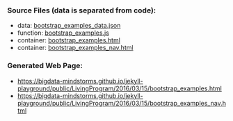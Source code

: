 ### Source Files (data is separated from code):
* data: [bootstrap_examples_data.json](https://github.com/bigdata-mindstorms/jekyll-playground/blob/gh-pages/public/LivingProgram/2016/03/15/bootstrap_examples_data.json)
* function: [bootstrap_examples.js](https://github.com/bigdata-mindstorms/jekyll-playground/blob/gh-pages/public/LivingProgram/2016/03/15/bootstrap_examples.js)
* container: [bootstrap_examples.html](https://github.com/bigdata-mindstorms/jekyll-playground/blob/gh-pages/public/LivingProgram/2016/03/15/bootstrap_examples.html)
* container: [bootstrap_examples_nav.html](https://github.com/bigdata-mindstorms/jekyll-playground/blob/gh-pages/public/LivingProgram/2016/03/16/bootstrap_examples_nav.html)
### Generated Web Page:
* https://bigdata-mindstorms.github.io/jekyll-playground/public/LivingProgram/2016/03/15/bootstrap_examples.html
* https://bigdata-mindstorms.github.io/jekyll-playground/public/LivingProgram/2016/03/15/bootstrap_examples_nav.html
